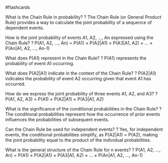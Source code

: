 #flashcards

What is the Chain Rule in probability?
?
The Chain Rule (or General Product Rule) provides a way to calculate the joint probability of a sequence of dependent events.

How is the joint probability of events A1, A2, ..., An expressed using the Chain Rule?
?
P(A1, A2, ..., An) = P(A1) × P(A2|A1) × P(A3|A1, A2) × ... × P(An|A1, A2, ..., An-1)

What does P(A1) represent in the Chain Rule?
?
P(A1) represents the probability of event A1 occurring.

What does P(A2|A1) indicate in the context of the Chain Rule?
?
P(A2|A1) indicates the probability of event A2 occurring given that event A1 has occurred.

How do we express the joint probability of three events A1, A2, and A3?
?
P(A1, A2, A3) = P(A1) × P(A2|A1) × P(A3|A1, A2) 

What is the significance of the conditional probabilities in the Chain Rule?
?
The conditional probabilities represent how the occurrence of prior events influences the probabilities of subsequent events.

Can the Chain Rule be used for independent events?
?
Yes, for independent events, the conditional probabilities simplify, as P(A2|A1) = P(A2), making the joint probability equal to the product of the individual probabilities.

What is the general structure of the Chain Rule for n events?
?
P(A1, A2, ..., An) = P(A1) × P(A2|A1) × P(A3|A1, A2) × ... × P(An|A1, A2, ..., An-1)

